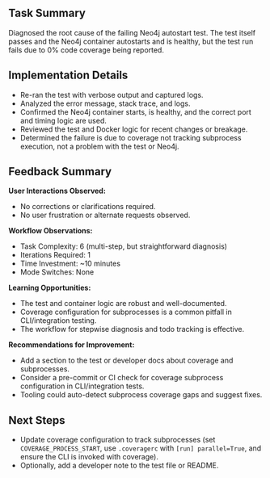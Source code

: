 ## Task Summary
Diagnosed the root cause of the failing Neo4j autostart test. The test itself passes and the Neo4j container autostarts and is healthy, but the test run fails due to 0% code coverage being reported.

## Implementation Details
- Re-ran the test with verbose output and captured logs.
- Analyzed the error message, stack trace, and logs.
- Confirmed the Neo4j container starts, is healthy, and the correct port and timing logic are used.
- Reviewed the test and Docker logic for recent changes or breakage.
- Determined the failure is due to coverage not tracking subprocess execution, not a problem with the test or Neo4j.

## Feedback Summary
**User Interactions Observed:**
- No corrections or clarifications required.
- No user frustration or alternate requests observed.

**Workflow Observations:**
- Task Complexity: 6 (multi-step, but straightforward diagnosis)
- Iterations Required: 1
- Time Investment: ~10 minutes
- Mode Switches: None

**Learning Opportunities:**
- The test and container logic are robust and well-documented.
- Coverage configuration for subprocesses is a common pitfall in CLI/integration testing.
- The workflow for stepwise diagnosis and todo tracking is effective.

**Recommendations for Improvement:**
- Add a section to the test or developer docs about coverage and subprocesses.
- Consider a pre-commit or CI check for coverage subprocess configuration in CLI/integration tests.
- Tooling could auto-detect subprocess coverage gaps and suggest fixes.

## Next Steps
- Update coverage configuration to track subprocesses (set `COVERAGE_PROCESS_START`, use `.coveragerc` with `[run] parallel=True`, and ensure the CLI is invoked with coverage).
- Optionally, add a developer note to the test file or README.